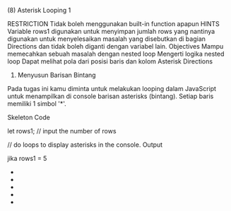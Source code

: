 (8) Asterisk Looping 1

RESTRICTION
Tidak boleh menggunakan built-in function apapun
HINTS
Variable rows1 digunakan untuk menyimpan jumlah rows yang nantinya digunakan untuk menyelesaikan masalah yang disebutkan di bagian Directions dan tidak boleh diganti dengan variabel lain.
Objectives
Mampu memecahkan sebuah masalah dengan nested loop Mengerti logika nested loop Dapat melihat pola dari posisi baris dan kolom Asterisk
Directions
1. Menyusun Barisan Bintang

Pada tugas ini kamu diminta untuk melakukan looping dalam JavaScript untuk menampilkan di console barisan asterisks (bintang). Setiap baris memiliki 1 simbol '*'.

Skeleton Code

let rows1; // input the number of rows

// do loops to display asterisks in the console.
Output

jika rows1 = 5

*
*
*
*
*